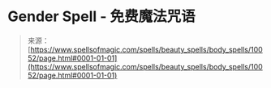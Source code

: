 <!--yml

未分类

日期：2024-06-12 18:46:38

-->

# Gender Spell - 免费魔法咒语

> 来源：[https://www.spellsofmagic.com/spells/beauty_spells/body_spells/10052/page.html#0001-01-01](https://www.spellsofmagic.com/spells/beauty_spells/body_spells/10052/page.html#0001-01-01)
